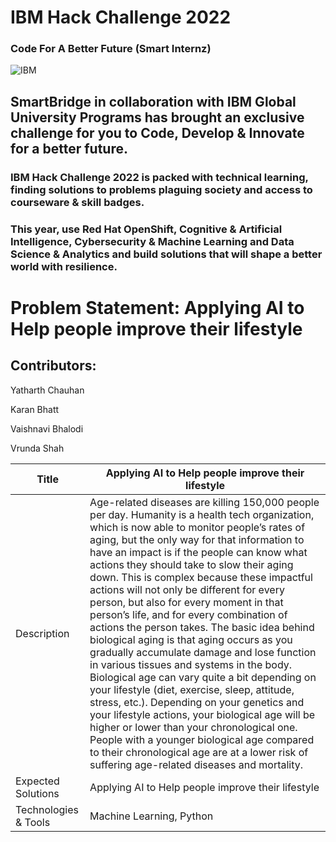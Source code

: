 # IBM Hack Challenge 2022
### Code For A Better Future (Smart Internz)



![IBM](https://user-images.githubusercontent.com/75237577/196001508-46eea443-9ec8-4882-adc7-e70a3e40cf90.png)



## SmartBridge in collaboration with IBM Global University Programs has brought an exclusive challenge for you to Code, Develop & Innovate for a better future. 

### IBM Hack Challenge 2022 is packed with technical learning, finding solutions to problems plaguing society and access to courseware & skill badges.

### This year, use Red Hat OpenShift, Cognitive & Artificial Intelligence, Cybersecurity & Machine Learning and Data Science & Analytics and build solutions that will shape a better world with resilience.

# Problem Statement: Applying AI to Help people improve their lifestyle

## Contributors:

Yatharth Chauhan

Karan Bhatt

Vaishnavi Bhalodi

Vrunda Shah



| Title                                   | Applying AI to Help people improve their lifestyle                             |
| -----------                             | ---------------------------------------------- |
| Description                  | Age-related diseases are killing 150,000 people per day. Humanity is a health tech organization, which is now able to monitor people’s rates of aging, but the only way for that information to have an impact is if the people can know what actions they should take to slow their aging down. This is complex because these impactful actions will not only be different for every person, but also for every moment in that person’s life, and for every combination of actions the person takes. The basic idea behind biological aging is that aging occurs as you gradually accumulate damage and lose function in various tissues and systems in the body. Biological age can vary quite a bit depending on your lifestyle (diet, exercise, sleep, attitude, stress, etc.). Depending on your genetics and your lifestyle actions, your biological age will be higher or lower than your chronological one. People with a younger biological age compared to their chronological age are at a lower risk of suffering age-related diseases and mortality.                  |
| Expected Solutions                        | Applying AI to Help people improve their lifestyle |
| Technologies & Tools                      | Machine Learning, Python |
